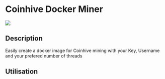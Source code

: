 # Coinhive Docker Miner
![](https://puu.sh/y6Ld3/013bdcb520.png)
## Description
Easily create a docker image for Coinhive mining with your Key, Username and your prefered number of threads

## Utilisation
